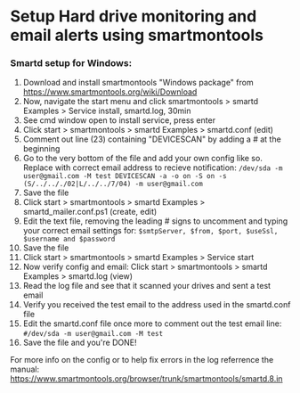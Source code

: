 # Setup Hard drive monitoring and email alerts using smartmontools
### Smartd setup for Windows:
1. Download and install smartmontools "Windows package" from
   https://www.smartmontools.org/wiki/Download 
2. Now, navigate the start menu and click smartmontools > smartd Examples >
   Service install, smartd.log, 30min
4. See cmd window open to install service, press enter
5. Click start > smartmontools > smartd Examples > smartd.conf (edit)
6. Comment out line (23) containing "DEVICESCAN" by adding a # at the beginning
7. Go to the very bottom of the file and add your own config like so. Replace
   with correct email address to recieve notification:
    `/dev/sda -m user@gmail.com -M test
    DEVICESCAN -a -o on -S on -s (S/../.././02|L/../../7/04) -m user@gmail.com`
8. Save the file
9. Click start > smartmontools > smartd Examples > smartd_mailer.conf.ps1
   (create, edit)
10. Edit the text file, removing the leading # signs to uncomment and typing
    your correct email settings for:
    `$smtpServer, $from, $port, $useSsl, $username and $password`
11. Save the file
12. Click start > smartmontools > smartd Examples > Service start
13. Now verify config and email: Click start > smartmontools > smartd Examples >
    smartd.log (view)
14. Read the log file and see that it scanned your drives and sent a test email
15. Verify you received the test email to the address used in the smartd.conf
    file
16. Edit the smartd.conf file once more to comment out the test email line:
        `#/dev/sda -m user@gmail.com -M test`
17. Save the file and you're DONE!

For more info on the config or to help fix errors in the log referrence the
manual:
https://www.smartmontools.org/browser/trunk/smartmontools/smartd.8.in 
